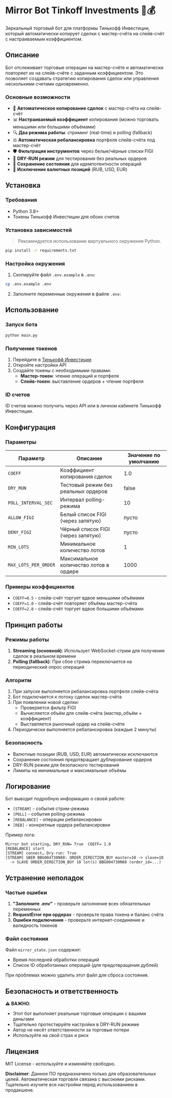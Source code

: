 # Mirror Bot Tinkoff Investments 🤖💰

Зеркальный торговый бот для платформы Тинькофф Инвестиции, который автоматически копирует сделки с мастер-счёта на слейв-счёт с настраиваемым коэффициентом.

## Описание

Бот отслеживает торговые операции на мастер-счёте и автоматически повторяет их на слейв-счёте с заданным коэффициентом. Это позволяет создавать стратегию копирования сделок или управления несколькими счетами одновременно.

### Основные возможности

- 🔄 **Автоматическое копирование сделок** с мастер-счёта на слейв-счёт
- 📊 **Настраиваемый коэффициент** копирования (можно торговать меньшими или большими объёмами)
- 🔍 **Два режима работы**: стриминг (real-time) и polling (fallback)
- ⚖️ **Автоматическая ребалансировка** портфеля слейв-счёта под мастер-счёт
- 🛡️ **Фильтрация инструментов** через белые/чёрные списки FIGI
- 🧪 **DRY-RUN режим** для тестирования без реальных ордеров
- 💾 **Сохранение состояния** для идемпотентности операций
- 🚫 **Исключение валютных позиций** (RUB, USD, EUR)

## Установка

### Требования

- Python 3.8+
- Токены Тинькофф Инвестиции для обоих счетов

### Установка зависимостей

> Рекомендуется использование виртуального окружения Python.

```bash
pip install -r requirements.txt
```

### Настройка окружения

1. Скопируйте файл `.env.example` в `.env`:
```bash
cp .env.example .env
```

2. Заполните переменные окружения в файле `.env`:

## Использование

### Запуск бота

```bash
python main.py
```

### Получение токенов

1. Перейдите в [Тинькофф Инвестиции](https://www.tinkoff.ru/invest/)
2. Откройте настройки API
3. Создайте токены с необходимыми правами:
   - **Мастер-токен**: чтение операций и портфеля
   - **Слейв-токен**: выставление ордеров + чтение портфеля

### ID счетов

ID счетов можно получить через API или в личном кабинете Тинькофф Инвестиции.

## Конфигурация

### Параметры

| Параметр | Описание | Значение по умолчанию |
|----------|----------|----------------------|
| `COEFF` | Коэффициент копирования сделок | 1.0 |
| `DRY_RUN` | Тестовый режим без реальных ордеров | false |
| `POLL_INTERVAL_SEC` | Интервал polling-режима | 10 |
| `ALLOW_FIGI` | Белый список FIGI (через запятую) | пусто |
| `DENY_FIGI` | Чёрный список FIGI (через запятую) | пусто |
| `MIN_LOTS` | Минимальное количество лотов | 1 |
| `MAX_LOTS_PER_ORDER` | Максимальное количество лотов в ордере | 1000 |

### Примеры коэффициентов

- `COEFF=0.5` - слейв-счёт торгует вдвое меньшими объёмами
- `COEFF=1.0` - слейв-счёт повторяет объёмы мастер-счёта
- `COEFF=2.0` - слейв-счёт торгует вдвое большими объёмами

## Принцип работы

### Режимы работы

1. **Streaming (основной)**: Использует WebSocket-стрим для получения сделок в реальном времени
2. **Polling (fallback)**: При сбое стрима переключается на периодический опрос операций

### Алгоритм

1. При запуске выполняется ребалансировка портфеля слейв-счёта
2. Бот подключается к потоку сделок мастер-счёта
3. При появлении новой сделки:
   - Проверяется фильтр FIGI
   - Вычисляется объём для слейв-счёта (мастер_объём × коэффициент)
   - Выставляется рыночный ордер на слейв-счёте
4. Периодически выполняется ребалансировка (каждые 2 минуты)

### Безопасность

- Валютные позиции (RUB, USD, EUR) автоматически исключаются
- Сохранение состояния предотвращает дублирование ордеров
- DRY-RUN режим для безопасного тестирования
- Лимиты на минимальные и максимальные объёмы

## Логирование

Бот выводит подробную информацию о своей работе:

- `[STREAM]` - события стрим-режима
- `[POLL]` - события polling-режима
- `[REBALANCE]` - операции ребалансировки
- `[REB]` - конкретные ордера ребалансировки

Пример лога:
```
Mirror bot starting… DRY_RUN= True  COEFF= 1.0
[REBALANCE] start
[STREAM] connect… Dry-run: True
[STREAM] SBER BBG004730N88: ORDER_DIRECTION_BUY master=10 -> slave=10
  -> SLAVE ORDER_DIRECTION_BUY 10 lot(s) BBG004730N88 (order_id=...)
```

## Устранение неполадок

### Частые ошибки

1. **"Заполните .env"** - проверьте заполнение всех обязательных переменных
2. **RequestError при ордерах** - проверьте права токена и баланс счёта
3. **Ошибки подключения** - проверьте интернет-соединение и валидность токенов

### Файл состояния

Файл `mirror_state.json` содержит:
- Время последней обработки операций
- Список ID обработанных операций (для предотвращения дублей)

При проблемах можно удалить этот файл для сброса состояния.

## Безопасность и ответственность

⚠️ **ВАЖНО**:
- Этот бот выполняет реальные торговые операции с вашими деньгами
- Тщательно протестируйте настройки в DRY-RUN режиме
- Автор не несёт ответственности за торговые потери
- Используйте на свой страх и риск

## Лицензия

MIT License - используйте и изменяйте свободно.


**Disclaimer**: Данное ПО предназначено только для образовательных целей. Автоматическая торговля связана с высокими рисками. Тщательно изучите все настройки перед использованием в продакшене.
